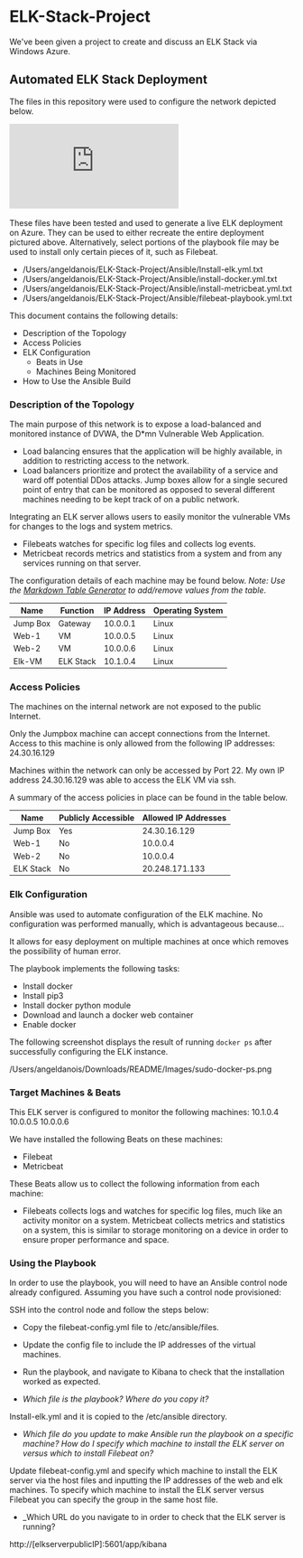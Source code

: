 # ELK-Stack-Project
We've been given a project to create and discuss an ELK Stack via Windows Azure.
## Automated ELK Stack Deployment

The files in this repository were used to configure the network depicted below.

![Diagrams/Diagram.drawio.pdf](https://github.com/ophanm/ELK-Stack/blob/main/Diagrams/Diagram.drawio.pdf)

These files have been tested and used to generate a live ELK deployment on Azure. They can be used to either recreate the entire deployment pictured above. Alternatively, select portions of the playbook file may be used to install only certain pieces of it, such as Filebeat.

  - /Users/angeldanois/ELK-Stack-Project/Ansible/Install-elk.yml.txt
  - /Users/angeldanois/ELK-Stack-Project/Ansible/install-docker.yml.txt
  - /Users/angeldanois/ELK-Stack-Project/Ansible/install-metricbeat.yml.txt
  - /Users/angeldanois/ELK-Stack-Project/Ansible/filebeat-playbook.yml.txt

This document contains the following details:
- Description of the Topology
- Access Policies
- ELK Configuration
  - Beats in Use
  - Machines Being Monitored
- How to Use the Ansible Build


### Description of the Topology

The main purpose of this network is to expose a load-balanced and monitored instance of DVWA, the D*mn Vulnerable Web Application.

- Load balancing ensures that the application will be highly available, in addition to restricting access to the network.
- Load balancers prioritize and protect the availability of a service and ward off potential DDos attacks. Jump boxes allow for a single secured point of entry that can be monitored as opposed to several different machines needing to be kept track of on a public network. 

Integrating an ELK server allows users to easily monitor the vulnerable VMs for changes to the logs and system metrics.
- Filebeats watches for specific log files and collects log events.
- Metricbeat records metrics and statistics from a system and from any services running on that server.

The configuration details of each machine may be found below.
_Note: Use the [Markdown Table Generator](http://www.tablesgenerator.com/markdown_tables) to add/remove values from the table_.

| Name     | Function | IP Address | Operating System |
|----------|----------|------------|------------------|
| Jump Box | Gateway  |  10.0.0.1  | Linux            |
| Web-1    | VM       |  10.0.0.5  | Linux            |
| Web-2    | VM       |  10.0.0.6  | Linux            |
| Elk-VM   | ELK Stack|  10.1.0.4  | Linux            |

### Access Policies

The machines on the internal network are not exposed to the public Internet. 

Only the Jumpbox machine can accept connections from the Internet. Access to this machine is only allowed from the following IP addresses:
 24.30.16.129

Machines within the network can only be accessed by Port 22.
My own IP address 24.30.16.129 was able to access the ELK VM via ssh.

A summary of the access policies in place can be found in the table below.

| Name     | Publicly Accessible | Allowed IP Addresses |
|----------|---------------------|----------------------|
| Jump Box |   Yes               | 24.30.16.129         |
|  Web-1   |   No                |   10.0.0.4           |
|  Web-2   |   No                |   10.0.0.4           |
| ELK Stack|   No                | 20.248.171.133       |

### Elk Configuration

Ansible was used to automate configuration of the ELK machine. No configuration was performed manually, which is advantageous because...

It allows for easy deployment on multiple machines at once which removes the possibility of human error.

The playbook implements the following tasks:
- Install docker
- Install pip3
- Install docker python module
- Download and launch a docker web container
- Enable docker

The following screenshot displays the result of running `docker ps` after successfully configuring the ELK instance.

/Users/angeldanois/Downloads/README/Images/sudo-docker-ps.png

### Target Machines & Beats
This ELK server is configured to monitor the following machines:
10.1.0.4
10.0.0.5
10.0.0.6

We have installed the following Beats on these machines:
- Filebeat
- Metricbeat

These Beats allow us to collect the following information from each machine:
- Filebeats collects logs and watches for specific log files, much like an activity monitor on a system. Metricbeat collects metrics and statistics on a system, this is similar to storage monitoring on a device in order to ensure proper performance and space.

### Using the Playbook
In order to use the playbook, you will need to have an Ansible control node already configured. Assuming you have such a control node provisioned: 

SSH into the control node and follow the steps below:
- Copy the filebeat-config.yml file to /etc/ansible/files.
- Update the config file to include the IP addresses of the virtual machines.
- Run the playbook, and navigate to Kibana to check that the installation worked as expected.

- _Which file is the playbook? Where do you copy it?_

Install-elk.yml and it is copied to the /etc/ansible directory.

- _Which file do you update to make Ansible run the playbook on a specific machine? How do I specify which machine to install the ELK server on versus which to install Filebeat on?_

Update filebeat-config.yml and specify which machine to install the ELK server via the host files and inputting the IP addresses of the web and elk machines. To specify which machine to install the ELK server versus Filebeat you can specify the group in the same host file.

- _Which URL do you navigate to in order to check that the ELK server is running?

http://[elkserverpublicIP]:5601/app/kibana
